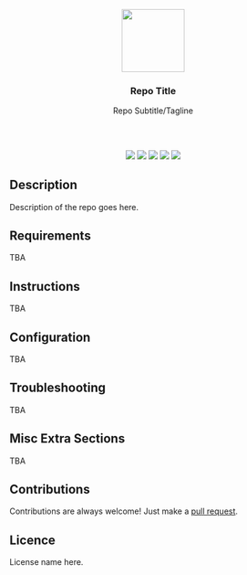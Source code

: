 <p align="center">
<img src="https://i.imgur.com/FXYW9pf.png" height="110px" width="auto"/>
<br/>
<h3 align="center">Repo Title</h3>
<p align="center">Repo Subtitle/Tagline</p>
<h2></h2>
</p>
<br />

<p align="center">
<a href="../../releases"><img src="https://img.shields.io/github/release/mobeigi/Github-README-Template.svg?style=flat-square" /></a>
<a href="../../actions"><img src="https://img.shields.io/github/actions/workflow/status/mobeigi/Github-README-Template/workflow.yml?style=flat-square" /></a>
<a href="../../issues"><img src="https://img.shields.io/github/issues/mobeigi/Github-README-Template.svg?style=flat-square" /></a>
<a href="../../pulls"><img src="https://img.shields.io/github/issues-pr/mobeigi/Github-README-Template.svg?style=flat-square" /></a> 
<a href="LICENSE.md"><img src="https://img.shields.io/github/license/mobeigi/Github-README-Template.svg?style=flat-square" /></a>
</p>

## Description
Description of the repo goes here.

## Requirements
TBA

## Instructions
TBA

## Configuration
TBA

## Troubleshooting
TBA

## Misc Extra Sections
TBA

## Contributions
Contributions are always welcome!
Just make a [pull request](../../pulls).

## Licence
License name here.
